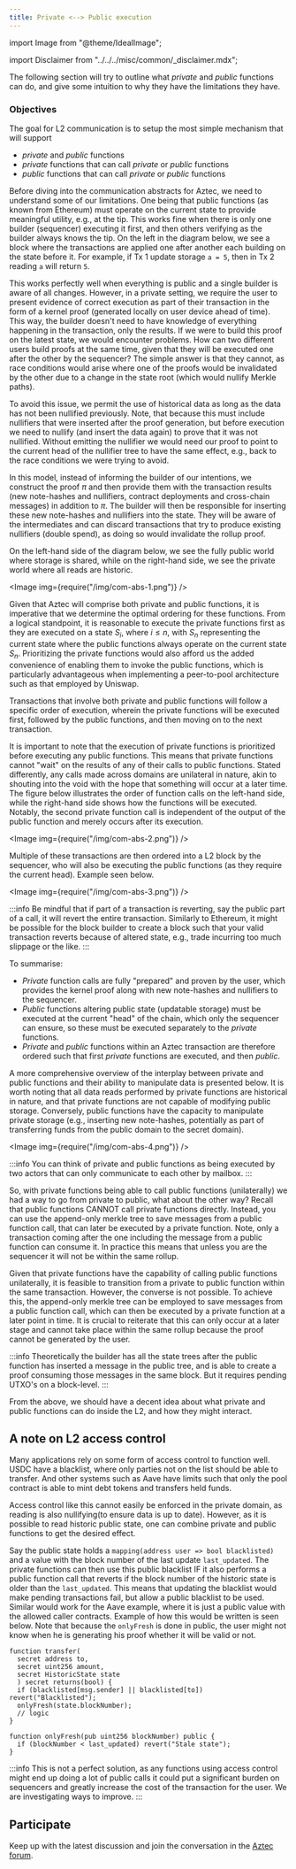```yaml
---
title: Private <--> Public execution
---
```


import Image from "@theme/IdealImage";

import Disclaimer from "../../../misc/common/\_disclaimer.mdx";

<Disclaimer/>

The following section will try to outline what _private_ and _public_ functions can do, and give some intuition to why they have the limitations they have.

### Objectives

The goal for L2 communication is to setup the most simple mechanism that will support

- _private_ and _public_ functions
- _private_ functions that can call _private_ or _public_ functions
- _public_ functions that can call _private_ or _public_ functions

Before diving into the communication abstracts for Aztec, we need to understand some of our limitations. One being that public functions (as known from Ethereum) must operate on the current state to provide meaningful utility, e.g., at the tip.
This works fine when there is only one builder (sequencer) executing it first, and then others verifying as the builder always knows the tip. On the left in the diagram below, we see a block where the transactions are applied one after another each building on the state before it. For example, if Tx 1 update storage `a = 5`, then in Tx 2 reading `a` will return `5`.

This works perfectly well when everything is public and a single builder is aware of all changes. However, in a private setting, we require the user to present evidence of correct execution as part of their transaction in the form of a kernel proof (generated locally on user device ahead of time). This way, the builder doesn't need to have knowledge of everything happening in the transaction, only the results. If we were to build this proof on the latest state, we would encounter problems. How can two different users build proofs at the same time, given that they will be executed one after the other by the sequencer? The simple answer is that they cannot, as race conditions would arise where one of the proofs would be invalidated by the other due to a change in the state root (which would nullify Merkle paths).

To avoid this issue, we permit the use of historical data as long as the data has not been nullified previously. Note, that because this must include nullifiers that were inserted after the proof generation, but before execution we need to nullify (and insert the data again) to prove that it was not nullified. Without emitting the nullifier we would need our proof to point to the current head of the nullifier tree to have the same effect, e.g., back to the race conditions we were trying to avoid.

In this model, instead of informing the builder of our intentions, we construct the proof $\pi$ and then provide them with the transaction results (new note-hashes and nullifiers, contract deployments and cross-chain messages) in addition to $\pi$. The builder will then be responsible for inserting these new note-hashes and nullifiers into the state. They will be aware of the intermediates and can discard transactions that try to produce existing nullifiers (double spend), as doing so would invalidate the rollup proof.

On the left-hand side of the diagram below, we see the fully public world where storage is shared, while on the right-hand side, we see the private world where all reads are historic.

<Image img={require("/img/com-abs-1.png")} />

Given that Aztec will comprise both private and public functions, it is imperative that we determine the optimal ordering for these functions. From a logical standpoint, it is reasonable to execute the private functions first as they are executed on a state $S_i$, where $i \le n$, with $S_n$ representing the current state where the public functions always operate on the current state $S_n$. Prioritizing the private functions would also afford us the added convenience of enabling them to invoke the public functions, which is particularly advantageous when implementing a peer-to-pool architecture such as that employed by Uniswap.

Transactions that involve both private and public functions will follow a specific order of execution, wherein the private functions will be executed first, followed by the public functions, and then moving on to the next transaction.

It is important to note that the execution of private functions is prioritized before executing any public functions. This means that private functions cannot "wait" on the results of any of their calls to public functions. Stated differently, any calls made across domains are unilateral in nature, akin to shouting into the void with the hope that something will occur at a later time. The figure below illustrates the order of function calls on the left-hand side, while the right-hand side shows how the functions will be executed. Notably, the second private function call is independent of the output of the public function and merely occurs after its execution.

<Image img={require("/img/com-abs-2.png")} />

Multiple of these transactions are then ordered into a L2 block by the sequencer, who will also be executing the public functions (as they require the current head). Example seen below.

<Image img={require("/img/com-abs-3.png")} />

:::info
Be mindful that if part of a transaction is reverting, say the public part of a call, it will revert the entire transaction. Similarly to Ethereum, it might be possible for the block builder to create a block such that your valid transaction reverts because of altered state, e.g., trade incurring too much slippage or the like.
:::

To summarise:

- _Private_ function calls are fully "prepared" and proven by the user, which provides the kernel proof along with new note-hashes and nullifiers to the sequencer.
- _Public_ functions altering public state (updatable storage) must be executed at the current "head" of the chain, which only the sequencer can ensure, so these must be executed separately to the _private_ functions.
- _Private_ and _public_ functions within an Aztec transaction are therefore ordered such that first _private_ functions are executed, and then _public_.

A more comprehensive overview of the interplay between private and public functions and their ability to manipulate data is presented below. It is worth noting that all data reads performed by private functions are historical in nature, and that private functions are not capable of modifying public storage. Conversely, public functions have the capacity to manipulate private storage (e.g., inserting new note-hashes, potentially as part of transferring funds from the public domain to the secret domain).

<Image img={require("/img/com-abs-4.png")} />

:::info
You can think of private and public functions as being executed by two actors that can only communicate to each other by mailbox.
:::

So, with private functions being able to call public functions (unilaterally) we had a way to go from private to public, what about the other way? Recall that public functions CANNOT call private functions directly. Instead, you can use the append-only merkle tree to save messages from a public function call, that can later be executed by a private function. Note, only a transaction coming after the one including the message from a public function can consume it. In practice this means that unless you are the sequencer it will not be within the same rollup.

Given that private functions have the capability of calling public functions unilaterally, it is feasible to transition from a private to public function within the same transaction. However, the converse is not possible. To achieve this, the append-only merkle tree can be employed to save messages from a public function call, which can then be executed by a private function at a later point in time. It is crucial to reiterate that this can only occur at a later stage and cannot take place within the same rollup because the proof cannot be generated by the user.

:::info
Theoretically the builder has all the state trees after the public function has inserted a message in the public tree, and is able to create a proof consuming those messages in the same block. But it requires pending UTXO's on a block-level.
:::

From the above, we should have a decent idea about what private and public functions can do inside the L2, and how they might interact.

## A note on L2 access control

Many applications rely on some form of access control to function well. USDC have a blacklist, where only parties not on the list should be able to transfer. And other systems such as Aave have limits such that only the pool contract is able to mint debt tokens and transfers held funds.

Access control like this cannot easily be enforced in the private domain, as reading is also nullifying(to ensure data is up to date). However, as it is possible to read historic public state, one can combine private and public functions to get the desired effect.

Say the public state holds a `mapping(address user => bool blacklisted)` and a value with the block number of the last update `last_updated`. The private functions can then use this public blacklist IF it also performs a public function call that reverts if the block number of the historic state is older than the `last_updated`. This means that updating the blacklist would make pending transactions fail, but allow a public blacklist to be used. Similar would work for the Aave example, where it is just a public value with the allowed caller contracts. Example of how this would be written is seen below. Note that because the `onlyFresh` is done in public, the user might not know when he is generating his proof whether it will be valid or not.

```solidity
function transfer(
  secret address to,
  secret uint256 amount,
  secret HistoricState state
  ) secret returns(bool) {
  if (blacklisted[msg.sender] || blacklisted[to]) revert("Blacklisted");
  onlyFresh(state.blockNumber);
  // logic
}

function onlyFresh(pub uint256 blockNumber) public {
  if (blockNumber < last_updated) revert("Stale state");
}
```

:::info
This is not a perfect solution, as any functions using access control might end up doing a lot of public calls it could put a significant burden on sequencers and greatly increase the cost of the transaction for the user. We are investigating ways to improve.
:::

## Participate

Keep up with the latest discussion and join the conversation in the [Aztec forum](https://discourse.aztec.network).
